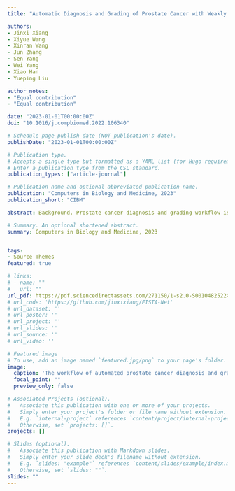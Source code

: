 ```yaml
---
title: "Automatic Diagnosis and Grading of Prostate Cancer with Weakly Supervised Learning on Whole Slide Images"

authors:
- Jinxi Xiang
- Xiyue Wang
- Xinran Wang
- Jun Zhang
- Sen Yang
- Wei Yang
- Xiao Han
- Yueping Liu

author_notes:
- "Equal contribution"
- "Equal contribution"

date: "2023-01-01T00:00:00Z"
doi: "10.1016/j.compbiomed.2022.106340"

# Schedule page publish date (NOT publication's date).
publishDate: "2023-01-01T00:00:00Z"

# Publication type.
# Accepts a single type but formatted as a YAML list (for Hugo requirements).
# Enter a publication type from the CSL standard.
publication_types: ["article-journal"]

# Publication name and optional abbreviated publication name.
publication: "Computers in Biology and Medicine, 2023"
publication_short: "CIBM"

abstract: Background. Prostate cancer diagnosis and grading workflow is cumbersome, and the results suffer from substantial inter-observer variability.  Recent trials have shown potential in using machine learning to develop automated systems to address this challenge. Most automated deep learning systems for prostate cancer Gleason grading focused on supervised learning requiring demanding fine-grained pixel-level annotations. Methods  A weakly supervised deep learning model with slide-level labels is presented in this study for diagnosing and grading prostate cancer with whole slide images (WSI). WSIs are first cropped into small patches and then processed with a deep-learning model to extract patch-level features. A graph convolution network (GCN) aggregates the features for classifications. The noisy labels are progressively filtered out throughout the training process to reduce inter-observer variations in clinical reports. Finally, multi-center independent test cohorts \textcolor{red}{with 6,174 slides are collected to evaluate the prostate cancer diagnosis and grading performance of our model.  Results  The cancer diagnosis (2-level classification) results on two external test sets (n=4,675, n=844) show an area under the receiver operating characteristic curve (AUC) of 0.985 and 0.986. The results of the Gleason grading (6-level classification) reach 0.931 quadratic weighted kappa on the internal test set (n=531). It generalizes well} on the external test dataset (n=844) with an independent 0.801 quadratic weighted kappa with the reference standard set. The model enables pathological meaningful interpretability by visualizing the most attended lesions, which are highly consistent with expert annotations. Conclusion The proposed model incorporates a graph network in weakly supervised learning with only slide-level reports. A robust learning strategy is also employed to correct the label noise. It is highly accurate $>0.985$ AUC for diagnosis) and also interpretable with intuitive heatmap visualization. It can be unified with a digital pathology pipeline to deliver prostate cancer metrics for a pathology report.

# Summary. An optional shortened abstract.
summary: Computers in Biology and Medicine, 2023


tags:
- Source Themes
featured: true

# links:
# - name: ""
#   url: ""
url_pdf: https://pdf.sciencedirectassets.com/271150/1-s2.0-S0010482522X00127/1-s2.0-S0010482522010484/main.pdf?X-Amz-Security-Token=IQoJb3JpZ2luX2VjEDMaCXVzLWVhc3QtMSJGMEQCIBntjL2Xk54QzlRkk7NS5BkJ32%2BFDaQ6aBRUenL5GHpcAiAbI0ys8q4muejbkL5XSPjeoZ0VbpPo772ZHE5zIdSydCqyBQhsEAUaDDA1OTAwMzU0Njg2NSIM8oV9mfAaTIroa1s6Ko8F9%2BQY2LKJTDMMErftvycYd78dIJGLJuYDOAzkkEVjWqjatAcc8UL%2BnC2Jess0DIBGGwJbi%2F6XYkhbyZNZJm9gzD5mbJcsECQHY2Ju0nm77aLcxzu%2FCuSOFYGu83VGUkxvGOH8kotNlrI0hbiWrOh4nGT%2BN3fF61ZHtP%2FTx8x4k16aSeyfFsDKvuCHXZDiCUs1dPE4XTNFVsiXY9ScwqVGOQ0Xbb0eUiPzJzuykCYxwmMdaoLrX9%2BVjgnj776RWDzUm2O6%2B2klG2W0iXWY8ncLNXaObrVGAIq%2BZiCNuOsdF1XQvQOvDq9krPePjYKd69cGEP6VranW%2BVCCEk1d5jzPXjal29wRsRboFH%2BNHH0xWDZUenuvXC1S9i9Fam5mL6sAfK%2B1FL32iJvo0F%2F8Ys%2BsTHtgYpDalmEzxp%2Bo3c12lYCMP%2FDUlI4o7JuTM4nBvHqYKwGSudGfOXWZJvn3pGwJ6ILcIdsXyOmQjh9P7O4X3Kfd9JHQBdpAL14IffmRyThJoZJQfAqgx%2Bk4TpOPa6MX8xGFUcEqtG6wr0xUvLYtABOVxDbEHGY5BAXjR%2BhBM%2BruED30oytRDEM5mFAowkHRyxLKkIE7fmC4CuZb6EYh0NbRdiMU%2FB7b%2BxvSrzosyoIuYtP4XChRQwXThMHOAexTpl4ztJZ%2BXmUFoaE0KeBVRd3tVw8a5p8VN2RiO8Cpmaij5WqYSD80RctoFJ6Eu12k9sEQA9uULK09zYBS2uecGq4Pow1Pf3zMn6KTogeGEJ6S%2F8kopx%2FlT44fWvFUIuGCaVg%2FdmTZOCtVhtZe0O%2BhuWhue0E5dtEjpVAwZIdF%2FU4Oy%2F6M6ZhwrjFDvwWknZMEslUeHB8SCMAh2aT0tGyrMTDw2%2BewBjqyAYQBUC1CkfW3bSC%2FeuYSL42%2BO2%2Fujj5Q2%2FD5yh6GEmDxyrIccjz8s9UWcCNvnTRd7K65zX6z2w6FmyEqDINBXCArcisheKWWS52b56LtH36AP4kW6%2BRs9Fv65HZQoqNUBQK7uzsTqqHco7S%2BT8xgV2xUEL43%2FlrlSqrPzd0yrUn2HL0UV%2FMKNISFS2afNnHnEiI9Fp3zH98m7jMWPfMYXAgGEe9RIlNUOo6qoWHtWYkCAcc%3D&X-Amz-Algorithm=AWS4-HMAC-SHA256&X-Amz-Date=20240413T033603Z&X-Amz-SignedHeaders=host&X-Amz-Expires=300&X-Amz-Credential=ASIAQ3PHCVTYSYLRG4UA%2F20240413%2Fus-east-1%2Fs3%2Faws4_request&X-Amz-Signature=260cf7ccabf8c0988a91222e8554dc4a65dd683f98531e0cad17af0e4e035fbc&hash=ad09717d47da7aee57df93e1868ee912c090466a8c8003f610598175132e67b4&host=68042c943591013ac2b2430a89b270f6af2c76d8dfd086a07176afe7c76c2c61&pii=S0010482522010484&tid=spdf-629c49e1-1e6b-42f7-8dba-6ba530196762&sid=38ea6a8e6ada2542a88bd0e0b59c35d4adb0gxrqa&type=client&tsoh=d3d3LnNjaWVuY2VkaXJlY3QuY29t&ua=13155856525959560001&rr=873868ded883ce50&cc=us
# url_code: 'https://github.com/jinxixiang/FISTA-Net'
# url_dataset: ''
# url_poster: ''
# url_project: ''
# url_slides: ''
# url_source: ''
# url_video: ''

# Featured image
# To use, add an image named `featured.jpg/png` to your page's folder. 
image:
  caption: 'The workflow of automated prostate cancer diagnosis and grading system'
  focal_point: ""
  preview_only: false

# Associated Projects (optional).
#   Associate this publication with one or more of your projects.
#   Simply enter your project's folder or file name without extension.
#   E.g. `internal-project` references `content/project/internal-project/index.md`.
#   Otherwise, set `projects: []`.
projects: []

# Slides (optional).
#   Associate this publication with Markdown slides.
#   Simply enter your slide deck's filename without extension.
#   E.g. `slides: "example"` references `content/slides/example/index.md`.
#   Otherwise, set `slides: ""`.
slides: ""
---
```


<!-- {{% callout note %}}
Click the *Cite* button above to demo the feature to enable visitors to import publication metadata into their reference management software.
{{% /callout %}}

{{% callout note %}}
Create your slides in Markdown - click the *Slides* button to check out the example.
{{% /callout %}} -->

<!-- Add the publication's **full text** or **supplementary notes** here. You can use rich formatting such as including [code, math, and images](https://docs.hugoblox.com/content/writing-markdown-latex/). -->
